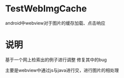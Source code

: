 # TestWebImgCache
  android中webview对于图片的缓存加载、点击响应

# 说明
  基于一个网上检索出的例子进行调整
  修复其中的bug
  
  主要是webview中通过js与java进行交，进行图片的相处理
